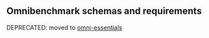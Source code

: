 
## Omnibenchmark schemas and requirements
DEPRECATED: moved to [omni-essentials](https://github.com/omnibenchmark/omni_essentials/tree/main/schemas)
